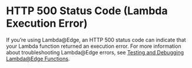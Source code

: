 # HTTP 500 Status Code \(Lambda Execution Error\)<a name="http-500-lambda-execution-error"></a>

If you’re using Lambda@Edge, an HTTP 500 status code can indicate that your Lambda function returned an execution error\. For more information about troubleshooting Lambda@Edge errors, see [Testing and Debugging Lambda@Edge Functions](lambda-edge-testing-debugging.md)\.